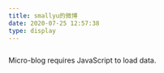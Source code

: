 ```yaml
---
title: smallyu的微博
date: 2020-07-25 12:57:38
type: display
---
```


<div id="microblog"></div>

<script>
// Render micro-blog items from yearly JSON files next to this index.html
(function () {
	const years = [2025, 2024, 2023, 2022, 2021, 2020]; // Newest first
	const container = document.getElementById('microblog');

	// Simple helpers
	function h(tag, attrs = {}, ...children) {
		const el = document.createElement(tag);
		for (const [k, v] of Object.entries(attrs || {})) {
			if (v == null) continue;
			if (k === 'class') el.className = v;
			else if (k === 'html') el.innerHTML = v; // use carefully
			else el.setAttribute(k, v);
		}
		for (const c of children) el.appendChild(typeof c === 'string' ? document.createTextNode(c) : c);
		return el;
	}

	function formatDate(iso) {
		if (!iso) return '';
		try {
			const d = new Date(iso);
			if (isNaN(d.getTime())) return iso;
			const y = d.getFullYear();
			const m = String(d.getMonth() + 1).padStart(2, '0');
			const day = String(d.getDate()).padStart(2, '0');
			const hh = String(d.getHours()).padStart(2, '0');
			const mm = String(d.getMinutes()).padStart(2, '0');
			return `${y}-${m}-${day} ${hh}:${mm}`;
		} catch { return iso }
	}

	function renderItem(item) {
		// Your JSON items look like GitHub issue comments; use created_at/body/html_url
		const dateText = formatDate(item.created_at);
		const dateEl = h('div', { class: 'mb-date' }, dateText);

		// Body may include markdown-like links; keep as plain text here
		const bodyEl = h('div', { class: 'mb-text' }, item.body || '');

		const link = item.html_url ? h('a', { href: item.html_url, target: '_blank', rel: 'noopener noreferrer' }, 'source') : null;
		const footer = link ? h('div', { class: 'mb-footer' }, link) : h('div');

		return h('div', { class: 'mb-item' }, dateEl, bodyEl, footer);
	}

	async function loadYear(year) {
		const res = await fetch(`./${year}.json`, { cache: 'no-store' });
		if (!res.ok) throw new Error(`Failed to load ${year}.json`);
		const data = await res.json();

		const header = h('h3', { class: 'mb-year-title' }, String(year));
		const items = Array.isArray(data) ? data.map(renderItem) : [];
		const section = h('section', { class: 'mb-year' }, header, ...items);
		container.appendChild(section);
	}

	(async () => {
		for (const y of years) {
			try { await loadYear(y); }
			catch (err) {
				console.error(err);
				container.appendChild(h('div', { class: 'mb-error' }, `Load ${y} failed.`));
			}
		}
	})();
})();
</script>

<noscript>Micro-blog requires JavaScript to load data.</noscript>

<style>
/* Minimal styles; independent from theme */
#microblog { display: grid; gap: 18px; }
.mb-year { border: 1px solid var(--border-color, #e5e7eb); border-radius: 10px; padding: 14px; }
.mb-year-title { margin: 0 0 8px; font-size: 1.1rem; color: var(--text-2, #374151); }
.mb-item + .mb-item { margin-top: 10px; padding-top: 10px; border-top: 1px dashed var(--border-color, #e5e7eb); }
.mb-date { font: 500 0.9rem/1.4 system-ui, -apple-system, Segoe UI, Roboto, sans-serif; color: #6b7280; }
.mb-text { white-space: pre-wrap; margin-top: 4px; }
.mb-footer { margin-top: 6px; }
.mb-footer a { color: var(--link-color, #2563eb); text-decoration: none; }
.mb-footer a:hover { text-decoration: underline; }
.mb-error { color: #b91c1c; }
</style>
